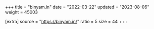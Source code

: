 +++
title = "binyam.in"
date = "2022-03-22"
updated = "2023-08-06"
weight = 45003

[extra]
source = "https://binyam.in/"
ratio = 5
size = 44
+++
